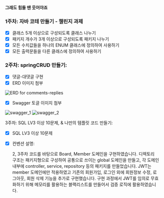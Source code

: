 #### 그래도 힘들 땐 웃어야죠

### 1주차: 자바 코테 만들기 - 챌린지 과제

- [x] 클래스 5개 이상으로 구성되도록 클래스 나누기
- [x] 패키지 개수가 3개 이상으로 구성되도록 패키지 나누기
- [x] 모든 수치값들을 하나의 ENUM 클래스에 정의하여 사용하기
- [x] 모든 출력문들을 다른 클래스에 정의하여 사용하기

### 2주차: springCRUD 만들기: 

- [x] 댓글-대댓글 구현
- [x] ERD 이미지 첨부

![ERD for comments-replies](https://github.com/user-attachments/assets/72570d23-79b4-426e-9449-c80b20e12941)

- [x] Swagger 토글 이미지 첨부

![swagger_1](https://github.com/user-attachments/assets/48b9ecc9-cc96-4761-b854-02002893c351)
![swagger_2](https://github.com/user-attachments/assets/93b565c8-f469-4363-9265-e26f1e18ca05)

3주차: SQL LV3 이상 10문제, & 나만의 템플릿 코드 만들기:

- [x] SQL LV3 이상 10문제
- [x] 컨벤션 설명:
      
  2, 3주차 코드를 바탕으로 Board, Member 도메인을 구현하였습니다. 디렉토리 구조는 패키지형으로 구성하여 공통으로 쓰이는 global 도메인을 만들고, 각 도메인 내부에 controller, service, repository 등의 패키지를 만들었습니다. JWT는 member 도메인에만 적용하였고 기존의 회원가입, 로그인 외에 회원정보 수정, 로그아웃, 회원 삭제 기능을 추가로 구현했습니다. 구현 과정에서 JWT를 임의로 무효화하기 위해 메모리를 활용하는 블랙리스트를 만들어서 검증 로직에 활용하였습니다. 
  
